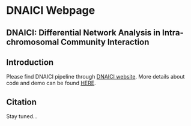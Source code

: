 # DNAICI Webpage

## DNAICI: Differential Network Analysis in Intra-chromosomal Community Interaction


## Introduction

Please find DNAICI pipeline through [DNAICI website](https://dnaici-pipeline.github.io/documentation/index.html). More details about code and demo can be found [HERE](https://github.com/differential-network-analysis/dnaici).


## Citation

Stay tuned...
